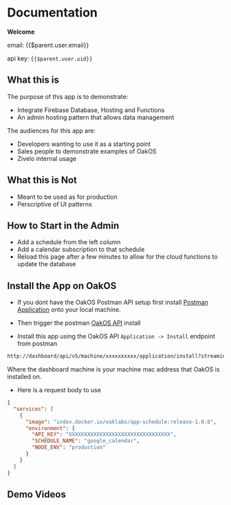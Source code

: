 
# Documentation

**Welcome** 

email: {{$parent.user.email}}

api key: `{{$parent.user.uid}}`

## What this is

The purpose of this app is to demonstrate:

- Integrate Firebase Database, Hosting and Functions
- An admin hosting pattern that allows data management

The audiences for this app are:

- Developers wanting to use it as a starting point
- Sales people to demonstrate examples of OakOS
- Zivelo internal usage

## What this is **Not**

- Meant to be used as for production
- Perscriptive of UI patterns

## How to Start in the Admin

- Add a schedule from the left column
- Add a calendar subscription to that schedule
- Reload this page after a few minutes to allow for the cloud functions to update the database

## Install the App on OakOS

- If you dont have the OakOS Postman API setup first install [Postman Application](https://www.getpostman.com/downloads/)  onto your local machine.
- Then trigger the postman [OakOS API](postman://app/collections/import/2669279-0f82deec-19ba-4dea-ac2f-7242b0560ffd-RWaGT9F8?referrer=https%3A%2F%2Fapi.docs.zivelo.com%2F#?) install

- Install this app using the OakOS API `Application -> Install` endpoint from postman

``` html
http://dashboard/api/v5/machine/xxxxxxxxxx/application/install?streaming=true&timeout=5000
```

  Where the dashboard machine is your machine mac address that OakOS is installed on.

- Here is a request body to use

``` json
{
  "services": [
    {
      "image": "index.docker.io/oaklabs/app-schedule:release-1.0.0",
      "environment": {
        "API_KEY": "XXXXXXXXXXXXXXXXXXXXXXXXXXXXXXXXX",
        "SCHEDULE_NAME": "google_calendar",
        "NODE_ENV": "production"
      }
    }
  ]
}
```

## Demo Videos